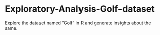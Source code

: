 # Exploratory-Analysis-Golf-dataset

Explore the dataset named “Golf” in R and generate insights about the same.
